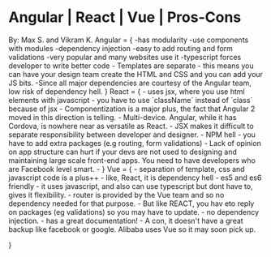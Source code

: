 <h1> Angular | React | Vue | Pros-Cons</h1> By: Max S. and Vikram K.
Angular = {
-has modularity
-use components with modules
-dependency injection
-easy to add routing and form validations
-very popular and many websites use it
-typescript forces developer to write better code
- Templates are separate - this means you can have your design team create the HTML and   CSS and you can add your JS bits.
-Since all major dependencies are courtesy of the Angular team, low risk of dependency    hell.
}
React = {
  - uses jsx, where you use html elements with javascript
  - you have to use `className` instead of `class` because of jsx
  - Componentization is a major plus, the fact that Angular 2 moved in this direction     is telling.
  - Multi-device. Angular, while it has Cordova, is nowhere near as versatile as React.
  - JSX makes it difficult to separate responsibility between developer and designer.
  - NPM hell - you have to add extra packages (e.g routing, form validations)
  - Lack of opinion on app structure can hurt if your devs are not used to designing      and maintaining large scale front-end apps. You need to have developers who are       Facebook level smart.
  - 
}
Vue = {
  - separation of template, css and javascript code is a plus++
  - like, React, it is dependency hell
  - es5 and es6 friendly
  - it uses javascript, and also can use typescript but dont have to, gives  
    it flexibility.
  - router is provided by the Vue team and so no dependency needed for that purpose.
  - But like REACT, you hav eto reply on packages (eg validations) so you may have to update.
  - no dependency injection.
  - has a great documentation!
  - A con, it doesn't have a great backup like facebook or google. Alibaba uses Vue so    it may soon pick up.

}
